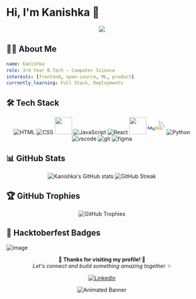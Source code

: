 # Hi, I'm Kanishka 👋
<p align="center">
  <img src="https://capsule-render.vercel.app/api?type=waving&color=gradient&text=Hello!&height=100&section=header"/>
</p>


## 👨‍💻 About Me 

```yaml
name: Kanishka
role: 3rd Year B.Tech — Computer Science
interests: [frontend, open-source, ML, product]
currently_learning: Full Stack, Deployments
```

## 🛠️ Tech Stack

<p align="center">
  <img src="https://cdn.jsdelivr.net/gh/devicons/devicon/icons/html5/html5-original.svg" alt="HTML" width="40" height="40"/>
  <img src="https://cdn.jsdelivr.net/gh/devicons/devicon/icons/css3/css3-original.svg" alt="CSS" width="40" height="40"/>
<img src="https://cdn.jsdelivr.net/gh/devicons/devicon/icons/sass/sass-original.svg" width="45" height="45"/>
  <img src="https://cdn.jsdelivr.net/gh/devicons/devicon/icons/javascript/javascript-original.svg" alt="JavaScript" width="40" height="40"/>
  <img src="https://cdn.jsdelivr.net/gh/devicons/devicon/icons/react/react-original.svg" alt="React" width="40" height="40"/>
  <img src="https://cdn.jsdelivr.net/gh/devicons/devicon@latest/icons/bootstrap/bootstrap-original-wordmark.svg" width="45" height="45" />
<img src="https://raw.githubusercontent.com/devicons/devicon/master/icons/mysql/mysql-original-wordmark.svg" alt="mysql" width="45" height="45" />
  <img src="https://cdn.jsdelivr.net/gh/devicons/devicon/icons/python/python-original.svg" alt="Python" width="40" height="40"/>
  <img src="https://cdn.jsdelivr.net/gh/devicons/devicon/icons/vscode/vscode-original.svg" alt="vscode" width="45" height="45"/>       
<img src="https://cdn.jsdelivr.net/gh/devicons/devicon/icons/git/git-original.svg" alt="git" width="45" height="45"/>
<img src="https://cdn.jsdelivr.net/gh/devicons/devicon/icons/figma/figma-original.svg" alt="figma" width="45" height="45"/>  
</p>

## 📊 GitHub Stats

<p align="center">
  <img src="https://github-readme-stats.vercel.app/api?username=bkanishka004&show_icons=true&theme=radical&hide_border=true&bg_color=0D1117&title_color=58A6FF&icon_color=58A6FF" alt="Kanishka's GitHub stats" height="165"/>
  <img src="https://github-readme-streak-stats.herokuapp.com/?user=bkanishka004&theme=radical&hide_border=true&background=0D1117&ring=58A6FF&fire=58A6FF&currStreakLabel=58A6FF" alt="GitHub Streak" height="165"/>
</p>

## 🏆 GitHub Trophies

<p align="center">
  <img src="https://github-profile-trophy.vercel.app/?username=bkanishka004&theme=darkhub&no-frame=true&margin-w=5&row=1" alt="GitHub Trophies" />
</p>

## 🎃 Hacktoberfest Badges

<img width="1415" height="401" alt="image" src="https://github.com/user-attachments/assets/91cad42a-b8fe-4491-b3da-0f7ddda3fce9" />


<p align="center">
  <b>💫 Thanks for visiting my profile! 💫</b><br>
  <i>Let's connect and build something amazing together ✨</i>
  <p align="center">
  <a href="https://www.linkedin.com/in/kanishka-bhardwaj-42125a2a7" target="_blank">
    <img height="40" src="https://user-images.githubusercontent.com/46517096/166973395-19676cd8-f8ec-4abf-83ff-da8243505b82.png" alt="LinkedIn"/>
  </a>
</p>
</p>
<p align="center">
  <img src="https://github.com/user-attachments/assets/c8b84381-7bc3-4299-aee8-73e5630aa029" width="500" alt="Animated Banner"/>
</p>
